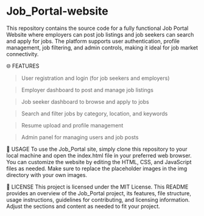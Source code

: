 # Job_Portal-website
This repository contains the source code for a fully functional Job Portal Website where employers can post job listings and job seekers can search and apply for jobs. The platform supports user authentication, profile management, job filtering, and admin controls, making it ideal for job market connectivity.

🌐 FEATURES
> User registration and login (for job seekers and employers)

> Employer dashboard to post and manage job listings

> Job seeker dashboard to browse and apply to jobs

> Search and filter jobs by category, location, and keywords

> Resume upload and profile management

> Admin panel for managing users and job posts

🚀 USAGE
To use the Job_Portal site, simply clone this repository to your local machine and open the index.html file in your preferred web browser. You can customize the website by editing the HTML, CSS, and JavaScript files as needed. Make sure to replace the placeholder images in the img directory with your own images.

📄 LICENSE
This project is licensed under the MIT License. This README provides an overview of the Job_Portal project, its features, file structure, usage instructions, guidelines for contributing, and licensing information. Adjust the sections and content as needed to fit your project.
